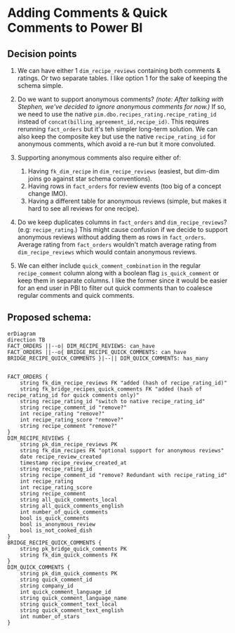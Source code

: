 # Adding Comments & Quick Comments to Power BI

## Decision points

1. We can have either 1 `dim_recipe_reviews` containing both comments & ratings. Or two separate tables. I like option 1 for the sake of keeping the schema simple.

2. Do we want to support anonymous comments? *(note: After talking with Stephen, we've decided to ignore anonymous comments for now.)* If so, we need to use the native `pim.dbo.recipes_rating.recipe_rating_id` instead of `concat(billing_agreement_id,recipe_id)`. This requires rerunning `fact_orders` but it's teh simpler long-term solution. We can also keep the composite key but use the native `recipe_rating_id` for anonymous comments, which avoid a re-run but it more convoluted.

3. Supporting anonymous comments also require either of:
    1. Having `fk_dim_recipe` in `dim_recipe_reviews` (easiest, but dim-dim joins go against star schema conventions).
    2. Having rows in `fact_orders` for review events (too big of a concept change IMO).
    3. Having a different table for anonymous reviews (simple, but makes it hard to see all reviews for one recipe).

4. Do we keep duplicates columns in `fact_orders` and `dim_recipe_reviews`? (e.g: `recipe_rating`.) This might cause confusion if we decide to support anonymous reviews without adding them as rows in `fact_orders`. Average rating from `fact_orders` wouldn't match average rating from `dim_recipe_reviews` which would contain anonymous reviews.

5. We can either include `quick_comment_combination` in the regular `recipe_comment` column along with a boolean flag `is_quick_comment` or keep them in separate columns. I like the former since it would be easier for an end user in PBI to filter out quick comments than to coalesce regular comments and quick comments.

## Proposed schema:

```mermaid
erDiagram
direction TB
FACT_ORDERS ||--o| DIM_RECIPE_REVIEWS: can_have
FACT_ORDERS ||--o{ BRIDGE_RECIPE_QUICK_COMMENTS: can_have
BRIDGE_RECIPE_QUICK_COMMENTS }|--|| DIM_QUICK_COMMENTS: has_many


FACT_ORDERS {
    string fk_dim_recipe_reviews FK "added (hash of recipe_rating_id)"
    string fk_bridge_recipes_quick_comments FK "added (hash of recipe_rating_id for quick comments only)"
    string recipe_rating_id "switch to native recipe_rating_id"
    string recipe_comment_id "remove?"
    int recipe_rating "remove?"
    int recipe_rating_score "remove?"
    string recipe_comment "remove?"
}
DIM_RECIPE_REVIEWS {
    string pk_dim_recipe_reviews PK
    string fk_dim_recipes FK "optional support for anonymous reviews"
    date recipe_review_created
    timestamp recipe_review_created_at
    string recipe_rating_id
    string recipe_comment_id "remove? Redundant with recipe_rating_id"
    int recipe_rating
    int recipe_rating_score
    string recipe_comment
    string all_quick_comments_local
    string all_quick_comments_english
    int number_of_quick_comments
    bool is_quick_comments
    bool is_anonymous_review
    bool is_not_cooked_dish
}
BRIDGE_RECIPE_QUICK_COMMENTS {
    string pk_bridge_quick_comments PK
    string fk_dim_quick_comments FK
}
DIM_QUICK_COMMENTS {
    string pk_dim_quick_comments PK
    string quick_comment_id 
    string company_id
    int quick_comment_language_id
    string quick_comment_language_name
    string quick_comment_text_local
    string quick_comment_text_english
    int number_of_stars
}
```
